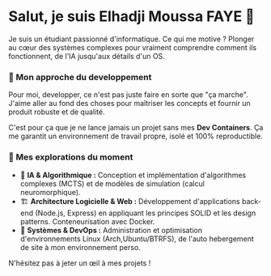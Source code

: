 # Salut, je suis Elhadji Moussa FAYE 👋

Je suis un étudiant passionné d'informatique. Ce qui me motive ? Plonger au cœur des systèmes complexes pour vraiment comprendre comment ils fonctionnent, de l'IA jusqu'aux détails d'un OS.

### 🌱 Mon approche du developpement

Pour moi, developper, ce n'est pas juste faire en sorte que "ça marche". J'aime aller au fond des choses pour maîtriser les concepts et fournir un produit robuste et de qualité.

C'est pour ça que je ne lance jamais un projet sans mes **Dev Containers**. Ça me garantit un environnement de travail propre, isolé et 100% reproductible.

### 🔭 Mes explorations du moment

* 🧠 **IA & Algorithmique :** Conception et implémentation d'algorithmes complexes (MCTS) et de modèles de simulation (calcul neuromorphique).
* 🏗️ **Architecture Logicielle & Web :** Développement d'applications back-end (Node.js, Express) en appliquant les principes SOLID et les design patterns. Conteneurisation avec Docker.
* 🐧 **Systèmes & DevOps :** Administration et optimisation d'environnements Linux (Arch,Ubuntu/BTRFS), de l'auto hebergement de site à mon environnement perso.

N'hésitez pas à jeter un œil à mes projets !
